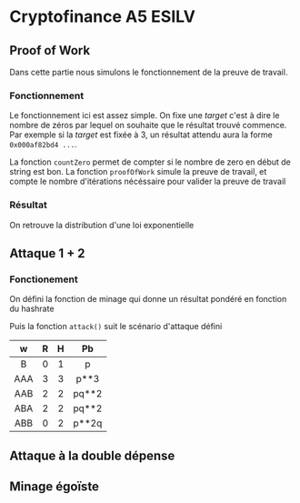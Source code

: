 # Cryptofinance A5 ESILV

## Proof of Work

Dans cette partie nous simulons le fonctionnement de la preuve de travail.

### Fonctionnement

Le fonctionnement ici est assez simple. On fixe une *target* c'est à dire le nombre de zéros par lequel on souhaite que le résultat trouvé commence. Par exemple si la *target* est fixée à 3, un résultat attendu aura la forme `0x000af82bd4 ...`.

La fonction `countZero` permet de compter si le nombre de zero en début de string est bon.
La fonction `proofOfWork` simule la preuve de travail, et compte le nombre d'itérations nécéssaire pour valider la preuve de travail

### Résultat

On retrouve la distribution d'une loi exponentielle

## Attaque 1 + 2 

### Fonctionement

On défini la fonction de minage qui donne un résultat pondéré en fonction du hashrate

Puis la fonction `attack()` suit le scénario d'attaque défini

| w      | R      | H     | Pb    |
| :----: |:------:| :----:|:-----:|
| B      |   0    |  1    | p     |
| AAA    |   3    |  3    | p**3  |
| AAB    |   2    |  2    | pq**2 |
| ABA    |   2    |  2    | pq**2 |
| ABB    |   0    |  2    | p**2q |


## Attaque à la double dépense

## Minage égoïste